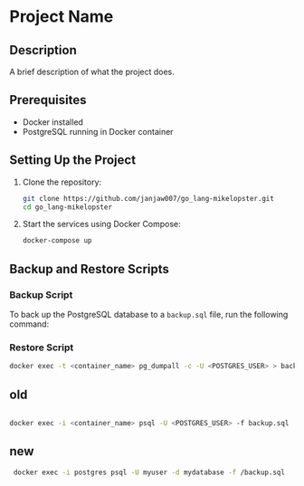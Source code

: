 # Project Name

## Description

A brief description of what the project does.

## Prerequisites

- Docker installed
- PostgreSQL running in Docker container

## Setting Up the Project

1. Clone the repository:

   ```bash
   git clone https://github.com/janjaw007/go_lang-mikelopster.git
   cd go_lang-mikelopster
   ```

2. Start the services using Docker Compose:
   ```bash
   docker-compose up
   ```

## Backup and Restore Scripts

### Backup Script

To back up the PostgreSQL database to a `backup.sql` file, run the following command:

### Restore Script

```bash
docker exec -t <container_name> pg_dumpall -c -U <POSTGRES_USER> > backup.sql

```

## old

```bash

docker exec -i <container_name> psql -U <POSTGRES_USER> -f backup.sql
```

## new

```bash
 docker exec -i postgres psql -U myuser -d mydatabase -f /backup.sql
```
